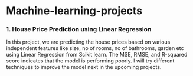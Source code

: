 # Machine-learning-projects

### 1.  House Price Prediction using Linear Regression
In this project, we are predicting the house prices based on various independent features like size, no of rooms, no of bathrooms, garden etc using Linear Regression from Scikit learn. The MSE, RMSE, and R-squared score indicates that the model is performing poorly. I will try different techniques to improve the model next in the upcoming projects.
